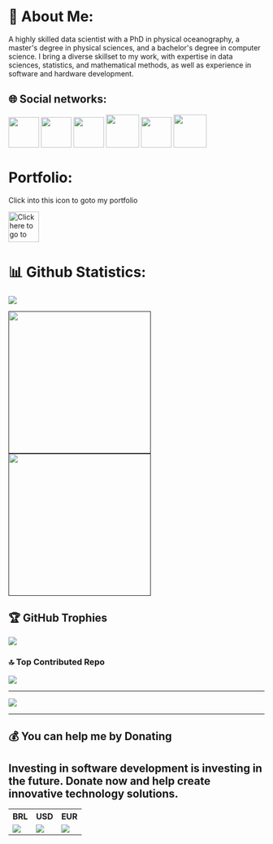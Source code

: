   
# 💫 About Me:
A highly skilled data scientist with a PhD in physical oceanography, a master's degree in physical sciences, and a bachelor's degree in computer science. I bring a diverse skillset to my work, with expertise in data sciences, statistics, and mathematical methods, as well as experience in software and hardware development.


## 🌐 Social networks:
[<img src="https://upload.wikimedia.org/wikipedia/commons/thumb/e/e9/Linkedin_icon.svg/120px-Linkedin_icon.svg.png?20110609134306" width=60px Height=60px/>](https://www.linkedin.com/in/humbertolvarona/) [<img src="https://upload.wikimedia.org/wikipedia/commons/thumb/6/60/Orcid.png/120px-Orcid.png?20220924160023" width60px Height=60px/>](https://orcid.org/0000-0001-7405-4827) [<img src="https://upload.wikimedia.org/wikipedia/commons/thumb/5/5e/ResearchGate_icon_SVG.svg/240px-ResearchGate_icon_SVG.svg.png" width=60px Height=60px/>](https://www.researchgate.net/profile/Humberto-Varona-Gonzalez) [<img src="https://cdn-1.webcatalog.io/catalog/google-scholar/google-scholar-icon-filled-256.webp?v=1714774549011" width=65px Height=65px/>](https://scholar.google.com/citations?view_op=list_works&hl=pt-BR&hl=pt-BR&user=QOQCC6AAAAAJ&pagesize=80) [<img src="https://ppghp.unespar.edu.br/imagens/plataforma-lattes-logo.jpg/@@images/e29e9c29-a848-4a8f-a2a5-c16b980326ae.jpeg" width=60px Height=60px/>](http://lattes.cnpq.br/5539248937185854) [<img src="https://cdn4.iconfinder.com/data/icons/logos-and-brands/512/97_Docker_logo_logos-64.png" width=65px Height=65px/>](https://hub.docker.com/u/humbertovarona)

# Portfolio:

Click into this icon to goto my portfolio 

[<img src="https://img.icons8.com/?size=512&id=naDnVpQ3BNkR&format=png" width=60px Height=60px alt="Click here to go to my portfolio"/>](https://github.com/humbertolvarona/Portfolio)

# 📊 Github Statistics:
![](https://github-readme-streak-stats.herokuapp.com/?user=humbertolvarona&theme=dark&hide_border=false)</br>

<div>
<a href=""><img lign="center" height="280em" src="https://github-readme-stats.vercel.app/api?username=humbertolvarona&theme=dark&hide_border=false&include_all_commits=false&count_private=false"/></a> <a href=""><img lign="center" height="280em" src="https://github-readme-stats.vercel.app/api/top-langs/?username=humbertolvarona&langs_count=20&theme=dark&hide_border=false&include_all_commits=false&count_private=false&size_weight=0.5&count_weight=0.5&layout=compact"/></a>
</div>


## 🏆 GitHub Trophies
![](https://github-profile-trophy.vercel.app/?username=humbertolvarona&theme=onedark&margin-w=15&margin-h=15&row=2&column=4)

### 🔝 Top Contributed Repo
![](https://github-contributor-stats.vercel.app/api?username=humbertolvarona&limit=5&theme=dark&combine_all_yearly_contributions=true)

---
[![](https://visitcount.itsvg.in/api?id=humbertolvarona&icon=0&color=0)](https://visitcount.itsvg.in)

---
## 💰 You can help me by Donating

## Investing in software development is investing in the future. Donate now and help create innovative technology solutions.

<table style="width:100%">
  <tr>
    <th>BRL</th>
    <th>USD</th>
    <th>EUR</th>
  </tr>
  <tr>
    <td>
    <a href="https://www.paypal.com/donate/?hosted_button_id=STQ277FZRQ8FY"><img align="center" src="https://img.shields.io/badge/PayPal-00457C?style=for-the-badge&logo=paypal&logoColor=white"/></a>
    </td>
    <td>
    <a href="https://www.paypal.com/donate/?hosted_button_id=KZCDJCK75QTPS"><img align="center" src="https://img.shields.io/badge/PayPal-00457C?style=for-the-badge&logo=paypal&logoColor=white"/></a>
    </td>
    <td>
    <a href="https://www.paypal.com/donate/?hosted_button_id=XU5K9U6YVFZGY"><img align="center" src="https://img.shields.io/badge/PayPal-00457C?style=for-the-badge&logo=paypal&logoColor=white"/></a>
    </td>
  </tr>
</table>


<!-- Proudly created with GPRM ( https://gprm.itsvg.in ) -->
